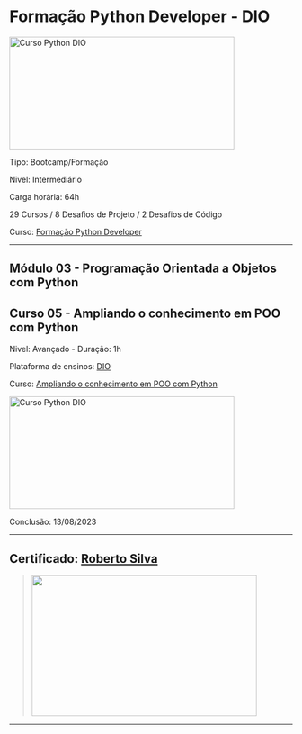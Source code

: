 # **Formação Python Developer - DIO**

<img src="https://hermes.dio.me/tracks/cover/ac0e208f-9ab9-471d-84ae-0107cfd2156a.png" alt="Curso Python DIO" width="400" height="200">

Tipo: Bootcamp/Formação

Nivel: Intermediário

Carga horária: 64h

29 Cursos / 8 Desafios de Projeto / 2 Desafios de Código

Curso: [Formação Python Developer](https://web.dio.me/track/formacao-python-developer)

---
## **Módulo 03 - Programação Orientada a Objetos com Python**
## **Curso 05 - Ampliando o conhecimento em POO com Python**

Nivel: Avançado - Duração: 1h

Plataforma de ensinos: [DIO](www.dio.me)

Curso: [Ampliando o conhecimento em POO com Python](https://web.dio.me/course/ampliando-o-conhecimento-em-poo/learning/9e2a04d1-4591-43bf-a6d2-56ad7144e69d?back=/track/formacao-python-developer&tab=undefined&moduleId=undefined)

<img src="https://hermes.dio.me/courses/cover/26826137-c4e3-46a3-a232-8a2b370920e5_cover.png" alt="Curso Python DIO" width="400" height="200">


Conclusão: 13/08/2023

---
## Certificado: [Roberto Silva](https://www.dio.me/certificate/7986DE4F/share)
>
><img src="https://hermes.digitalinnovation.one/certificates/cover/7986DE4F.jpg" width="400" height="250">
---
